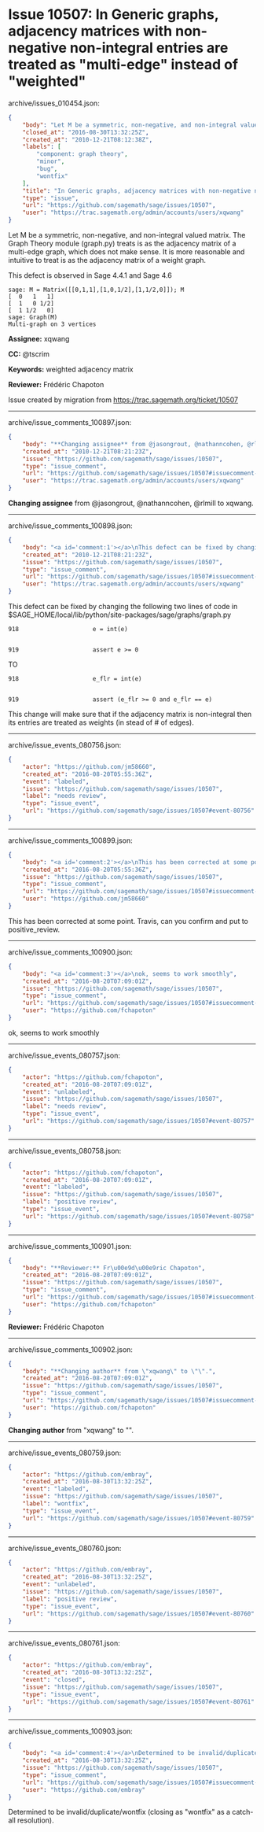 # Issue 10507: In Generic graphs, adjacency matrices with non-negative non-integral entries are treated as "multi-edge" instead of "weighted"

archive/issues_010454.json:
```json
{
    "body": "Let M be a symmetric, non-negative, and non-integral valued matrix. The Graph Theory module (graph.py) treats is as the adjacency matrix of a multi-edge graph, which does not make sense. It is more reasonable and intuitive to treat is as the adjacency matrix of a weight graph.\n\nThis defect is observed in Sage 4.4.1 and Sage 4.6\n\n``` \nsage: M = Matrix([[0,1,1],[1,0,1/2],[1,1/2,0]]); M    \n[  0   1   1]\n[  1   0 1/2]\n[  1 1/2   0]\nsage: Graph(M)\nMulti-graph on 3 vertices\n```\n\n**Assignee:** xqwang\n\n**CC:**  @tscrim\n\n**Keywords:** weighted adjacency matrix\n\n**Reviewer:** Fr\u00e9d\u00e9ric Chapoton\n\nIssue created by migration from https://trac.sagemath.org/ticket/10507\n\n",
    "closed_at": "2016-08-30T13:32:25Z",
    "created_at": "2010-12-21T08:12:38Z",
    "labels": [
        "component: graph theory",
        "minor",
        "bug",
        "wontfix"
    ],
    "title": "In Generic graphs, adjacency matrices with non-negative non-integral entries are treated as \"multi-edge\" instead of \"weighted\"",
    "type": "issue",
    "url": "https://github.com/sagemath/sage/issues/10507",
    "user": "https://trac.sagemath.org/admin/accounts/users/xqwang"
}
```
Let M be a symmetric, non-negative, and non-integral valued matrix. The Graph Theory module (graph.py) treats is as the adjacency matrix of a multi-edge graph, which does not make sense. It is more reasonable and intuitive to treat is as the adjacency matrix of a weight graph.

This defect is observed in Sage 4.4.1 and Sage 4.6

``` 
sage: M = Matrix([[0,1,1],[1,0,1/2],[1,1/2,0]]); M    
[  0   1   1]
[  1   0 1/2]
[  1 1/2   0]
sage: Graph(M)
Multi-graph on 3 vertices
```

**Assignee:** xqwang

**CC:**  @tscrim

**Keywords:** weighted adjacency matrix

**Reviewer:** Frédéric Chapoton

Issue created by migration from https://trac.sagemath.org/ticket/10507





---

archive/issue_comments_100897.json:
```json
{
    "body": "**Changing assignee** from @jasongrout, @nathanncohen, @rlmill to xqwang.",
    "created_at": "2010-12-21T08:21:23Z",
    "issue": "https://github.com/sagemath/sage/issues/10507",
    "type": "issue_comment",
    "url": "https://github.com/sagemath/sage/issues/10507#issuecomment-100897",
    "user": "https://trac.sagemath.org/admin/accounts/users/xqwang"
}
```

**Changing assignee** from @jasongrout, @nathanncohen, @rlmill to xqwang.



---

archive/issue_comments_100898.json:
```json
{
    "body": "<a id='comment:1'></a>\nThis defect can be fixed by changing the following two lines of code in $SAGE_HOME/local/lib/python/site-packages/sage/graphs/graph.py\n\n    918                     e = int(e)\n\n\n    919                     assert e >= 0 \nTO\n\n    918                     e_flr = int(e)\n\n\n    919                     assert (e_flr >= 0 and e_flr == e)\n\nThis change will make sure that if the adjacency matrix is non-integral then its entries are treated as weights (in stead of # of edges).",
    "created_at": "2010-12-21T08:21:23Z",
    "issue": "https://github.com/sagemath/sage/issues/10507",
    "type": "issue_comment",
    "url": "https://github.com/sagemath/sage/issues/10507#issuecomment-100898",
    "user": "https://trac.sagemath.org/admin/accounts/users/xqwang"
}
```

<a id='comment:1'></a>
This defect can be fixed by changing the following two lines of code in $SAGE_HOME/local/lib/python/site-packages/sage/graphs/graph.py

    918                     e = int(e)


    919                     assert e >= 0 
TO

    918                     e_flr = int(e)


    919                     assert (e_flr >= 0 and e_flr == e)

This change will make sure that if the adjacency matrix is non-integral then its entries are treated as weights (in stead of # of edges).



---

archive/issue_events_080756.json:
```json
{
    "actor": "https://github.com/jm58660",
    "created_at": "2016-08-20T05:55:36Z",
    "event": "labeled",
    "issue": "https://github.com/sagemath/sage/issues/10507",
    "label": "needs review",
    "type": "issue_event",
    "url": "https://github.com/sagemath/sage/issues/10507#event-80756"
}
```



---

archive/issue_comments_100899.json:
```json
{
    "body": "<a id='comment:2'></a>\nThis has been corrected at some point. Travis, can you confirm and put to positive_review.",
    "created_at": "2016-08-20T05:55:36Z",
    "issue": "https://github.com/sagemath/sage/issues/10507",
    "type": "issue_comment",
    "url": "https://github.com/sagemath/sage/issues/10507#issuecomment-100899",
    "user": "https://github.com/jm58660"
}
```

<a id='comment:2'></a>
This has been corrected at some point. Travis, can you confirm and put to positive_review.



---

archive/issue_comments_100900.json:
```json
{
    "body": "<a id='comment:3'></a>\nok, seems to work smoothly",
    "created_at": "2016-08-20T07:09:01Z",
    "issue": "https://github.com/sagemath/sage/issues/10507",
    "type": "issue_comment",
    "url": "https://github.com/sagemath/sage/issues/10507#issuecomment-100900",
    "user": "https://github.com/fchapoton"
}
```

<a id='comment:3'></a>
ok, seems to work smoothly



---

archive/issue_events_080757.json:
```json
{
    "actor": "https://github.com/fchapoton",
    "created_at": "2016-08-20T07:09:01Z",
    "event": "unlabeled",
    "issue": "https://github.com/sagemath/sage/issues/10507",
    "label": "needs review",
    "type": "issue_event",
    "url": "https://github.com/sagemath/sage/issues/10507#event-80757"
}
```



---

archive/issue_events_080758.json:
```json
{
    "actor": "https://github.com/fchapoton",
    "created_at": "2016-08-20T07:09:01Z",
    "event": "labeled",
    "issue": "https://github.com/sagemath/sage/issues/10507",
    "label": "positive review",
    "type": "issue_event",
    "url": "https://github.com/sagemath/sage/issues/10507#event-80758"
}
```



---

archive/issue_comments_100901.json:
```json
{
    "body": "**Reviewer:** Fr\u00e9d\u00e9ric Chapoton",
    "created_at": "2016-08-20T07:09:01Z",
    "issue": "https://github.com/sagemath/sage/issues/10507",
    "type": "issue_comment",
    "url": "https://github.com/sagemath/sage/issues/10507#issuecomment-100901",
    "user": "https://github.com/fchapoton"
}
```

**Reviewer:** Frédéric Chapoton



---

archive/issue_comments_100902.json:
```json
{
    "body": "**Changing author** from \"xqwang\" to \"\".",
    "created_at": "2016-08-20T07:09:01Z",
    "issue": "https://github.com/sagemath/sage/issues/10507",
    "type": "issue_comment",
    "url": "https://github.com/sagemath/sage/issues/10507#issuecomment-100902",
    "user": "https://github.com/fchapoton"
}
```

**Changing author** from "xqwang" to "".



---

archive/issue_events_080759.json:
```json
{
    "actor": "https://github.com/embray",
    "created_at": "2016-08-30T13:32:25Z",
    "event": "labeled",
    "issue": "https://github.com/sagemath/sage/issues/10507",
    "label": "wontfix",
    "type": "issue_event",
    "url": "https://github.com/sagemath/sage/issues/10507#event-80759"
}
```



---

archive/issue_events_080760.json:
```json
{
    "actor": "https://github.com/embray",
    "created_at": "2016-08-30T13:32:25Z",
    "event": "unlabeled",
    "issue": "https://github.com/sagemath/sage/issues/10507",
    "label": "positive review",
    "type": "issue_event",
    "url": "https://github.com/sagemath/sage/issues/10507#event-80760"
}
```



---

archive/issue_events_080761.json:
```json
{
    "actor": "https://github.com/embray",
    "created_at": "2016-08-30T13:32:25Z",
    "event": "closed",
    "issue": "https://github.com/sagemath/sage/issues/10507",
    "type": "issue_event",
    "url": "https://github.com/sagemath/sage/issues/10507#event-80761"
}
```



---

archive/issue_comments_100903.json:
```json
{
    "body": "<a id='comment:4'></a>\nDetermined to be invalid/duplicate/wontfix (closing as \"wontfix\" as a catch-all resolution).",
    "created_at": "2016-08-30T13:32:25Z",
    "issue": "https://github.com/sagemath/sage/issues/10507",
    "type": "issue_comment",
    "url": "https://github.com/sagemath/sage/issues/10507#issuecomment-100903",
    "user": "https://github.com/embray"
}
```

<a id='comment:4'></a>
Determined to be invalid/duplicate/wontfix (closing as "wontfix" as a catch-all resolution).
